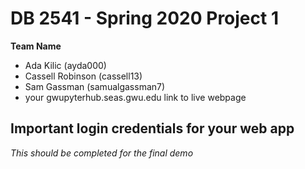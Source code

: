 # DB 2541 - Spring 2020 Project 1

**Team  Name**
 - Ada Kilic (ayda000)
 - Cassell Robinson (cassell13)
 - Sam Gassman (samualgassman7)
 - your gwupyterhub.seas.gwu.edu link to live webpage
 
 ## Important login credentials for your web app
 
 *This should be completed for the final demo*
